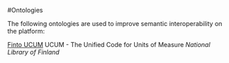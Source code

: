 #Ontologies

The following ontologies are used to improve semantic interoperability on the platform:

[Finto UCUM](http://finto.fi/ucum/en/) UCUM - The Unified Code for Units of Measure *National Library of Finland*
